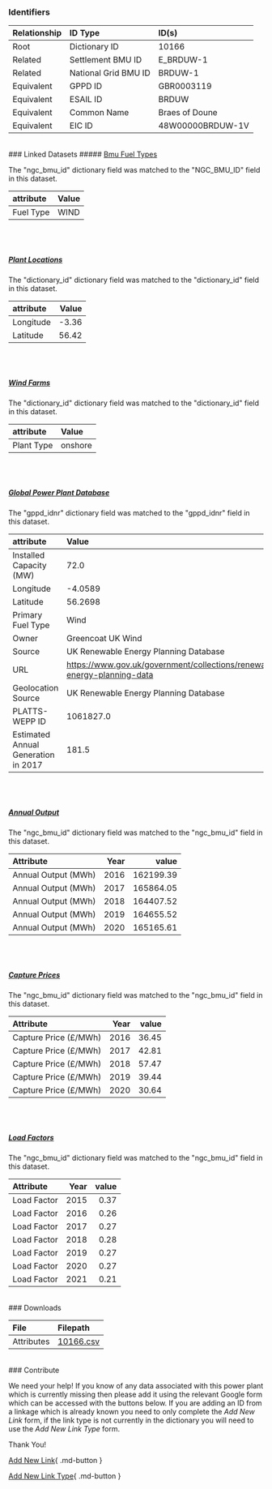 ### Identifiers

| Relationship   | ID Type              | ID(s)            |
|:---------------|:---------------------|:-----------------|
| Root           | Dictionary ID        | 10166            |
| Related        | Settlement BMU ID    | E_BRDUW-1        |
| Related        | National Grid BMU ID | BRDUW-1          |
| Equivalent     | GPPD ID              | GBR0003119       |
| Equivalent     | ESAIL ID             | BRDUW            |
| Equivalent     | Common Name          | Braes of Doune   |
| Equivalent     | EIC ID               | 48W00000BRDUW-1V |

<br>
### Linked Datasets
##### <a href="https://osuked.github.io/Power-Station-Dictionary/datasets/bmu-fuel-types">Bmu Fuel Types</a>



The "ngc_bmu_id" dictionary field was matched to the "NGC_BMU_ID" field in this dataset.

| attribute   | Value   |
|:------------|:--------|
| Fuel Type   | WIND    |

<br><br>
##### <a href="https://osuked.github.io/Power-Station-Dictionary/datasets/plant-locations">Plant Locations</a>



The "dictionary_id" dictionary field was matched to the "dictionary_id" field in this dataset.

| attribute   |   Value |
|:------------|--------:|
| Longitude   |   -3.36 |
| Latitude    |   56.42 |

<br><br>
##### <a href="https://osuked.github.io/Power-Station-Dictionary/datasets/wind-farms">Wind Farms</a>



The "dictionary_id" dictionary field was matched to the "dictionary_id" field in this dataset.

| attribute   | Value   |
|:------------|:--------|
| Plant Type  | onshore |

<br><br>
##### <a href="https://osuked.github.io/Power-Station-Dictionary/datasets/global-power-plant-database">Global Power Plant Database</a>



The "gppd_idnr" dictionary field was matched to the "gppd_idnr" field in this dataset.

| attribute                           | Value                                                                    |
|:------------------------------------|:-------------------------------------------------------------------------|
| Installed Capacity (MW)             | 72.0                                                                     |
| Longitude                           | -4.0589                                                                  |
| Latitude                            | 56.2698                                                                  |
| Primary Fuel Type                   | Wind                                                                     |
| Owner                               | Greencoat UK Wind                                                        |
| Source                              | UK Renewable Energy Planning Database                                    |
| URL                                 | https://www.gov.uk/government/collections/renewable-energy-planning-data |
| Geolocation Source                  | UK Renewable Energy Planning Database                                    |
| PLATTS-WEPP ID                      | 1061827.0                                                                |
| Estimated Annual Generation in 2017 | 181.5                                                                    |

<br><br>
##### <a href="https://osuked.github.io/Power-Station-Dictionary/datasets/annual-output">Annual Output</a>



The "ngc_bmu_id" dictionary field was matched to the "ngc_bmu_id" field in this dataset.

| Attribute           |   Year |     value |
|:--------------------|-------:|----------:|
| Annual Output (MWh) |   2016 | 162199.39 |
| Annual Output (MWh) |   2017 | 165864.05 |
| Annual Output (MWh) |   2018 | 164407.52 |
| Annual Output (MWh) |   2019 | 164655.52 |
| Annual Output (MWh) |   2020 | 165165.61 |

<br><br>
##### <a href="https://osuked.github.io/Power-Station-Dictionary/datasets/capture-prices">Capture Prices</a>



The "ngc_bmu_id" dictionary field was matched to the "ngc_bmu_id" field in this dataset.

| Attribute             |   Year |   value |
|:----------------------|-------:|--------:|
| Capture Price (£/MWh) |   2016 |   36.45 |
| Capture Price (£/MWh) |   2017 |   42.81 |
| Capture Price (£/MWh) |   2018 |   57.47 |
| Capture Price (£/MWh) |   2019 |   39.44 |
| Capture Price (£/MWh) |   2020 |   30.64 |

<br><br>
##### <a href="https://osuked.github.io/Power-Station-Dictionary/datasets/load-factors">Load Factors</a>



The "ngc_bmu_id" dictionary field was matched to the "ngc_bmu_id" field in this dataset.

| Attribute   |   Year |   value |
|:------------|-------:|--------:|
| Load Factor |   2015 |    0.37 |
| Load Factor |   2016 |    0.26 |
| Load Factor |   2017 |    0.27 |
| Load Factor |   2018 |    0.28 |
| Load Factor |   2019 |    0.27 |
| Load Factor |   2020 |    0.27 |
| Load Factor |   2021 |    0.21 |


<br>
### Downloads


| File       | Filepath                                                                              |
|:-----------|:--------------------------------------------------------------------------------------|
| Attributes | [10166.csv](https://osuked.github.io/Power-Station-Dictionary/object_attrs/10166.csv) |


<br>
### Contribute

We need your help! If you know of any data associated with this power plant which is currently missing then please add it using the relevant Google form which can be accessed with the buttons below.  If you are adding an ID from a linkage which is already known you need to only complete the *Add New Link* form, if the link type is not currently in the dictionary you will need to use the *Add New Link Type* form.

Thank You!

[Add New Link](https://docs.google.com/forms/d/e/1FAIpQLSc5jRsQ7NgiLLXbwo9PUdwTQyuqbRwThltG56-o6NVSe7E_nw/viewform?usp=pp_url&entry.251912331=10166){ .md-button }

[Add New Link Type](https://docs.google.com/forms/d/e/1FAIpQLSdQfLmfOR0Vw4Z7gDQAIhBbqIifd1RuSFPKmDQpROhOqjo7ew/viewform?usp=pp_url&entry.2141539628=10166){ .md-button }